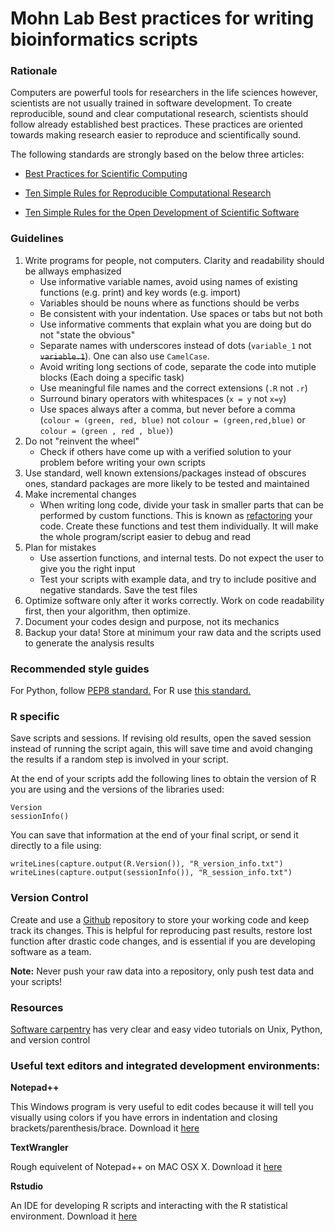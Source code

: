 Mohn Lab Best practices for writing bioinformatics scripts
===========================================

### Rationale

Computers are powerful tools for researchers in the life sciences however, scientists are not usually trained in software development. To create reproducible, sound and clear computational research, scientists should follow already established best practices. These practices are oriented towards making research easier to reproduce and scientifically sound.

The following standards are strongly based on the below three articles:

* [Best Practices for Scientific Computing](https://github.com/MohnLab/Lab_Code_Standards_And_Resources/raw/master/Best%20Practices%20for%20Scientific%20Computing.pdf)

* [Ten Simple Rules for Reproducible Computational Research](https://github.com/MohnLab/Lab_Code_Standards_And_Resources/raw/master/Ten%20Simple%20Rules%20for%20Reproducible%20Computational%20Research.pdf)

* [Ten Simple Rules for the Open Development of Scientific Software](https://github.com/MohnLab/Lab_Code_Standards_And_Resources/raw/master/Ten%20Simple%20Rules%20for%20the%20Open%20Development%20of%20Scientific%20Software.pdf)

### Guidelines

1. Write programs for people, not computers. Clarity and readability should be allways emphasized
    - Use informative variable names, avoid using names of existing functions (e.g. print) and key words (e.g. import)
    - Variables should be nouns where as functions should be verbs
    - Be consistent with your indentation. Use spaces or tabs but not both
    - Use informative comments that explain what you are doing but do not "state the obvious"
    - Separate names with underscores instead of dots (`variable_1` not ~~`variable.1`~~). One can also use `CamelCase`.
    - Avoid writing long sections of code, separate the code into mutiple blocks (Each doing a specific task) 
    - Use meaningful file names and the correct extensions (`.R` not `.r`)
    - Surround binary operators with whitespaces (`x = y` not `x=y`)
    - Use spaces always after a comma, but never before a comma (`colour = (green, red, blue)` not `colour = (green,red,blue)` or `colour = (green , red , blue)`)
2.	Do not "reinvent the wheel"
    - Check if others have come up with a verified solution to your problem before writing your own scripts
3.	Use standard, well known extensions/packages instead of obscures ones, standard packages are more likely to be tested and maintained
4.	Make incremental changes
    - When writing long code, divide your task in smaller parts that can be performed by custom functions. This is known as [refactoring](http://en.wikipedia.org/wiki/Code_refactoring) your code. Create these functions and test them individually. It will make the whole program/script easier to debug and read
5.	Plan for mistakes
    - Use assertion functions, and internal tests. Do not expect the user to give you the right input
    - Test your scripts with example data, and try to include positive and negative standards. Save the test files
6.	Optimize software only after it works correctly. Work on code readability first, then your algorithm, then optimize.
7.	Document your codes design and purpose, not its mechanics
8.	Backup your data! Store at minimum your raw data and the scripts used to generate the analysis results

### Recommended style guides

For Python, follow [PEP8 standard.](http://legacy.python.org/dev/peps/pep-0008/)
For R use [this standard.](http://stat405.had.co.nz/r-style.html)</p>

### R specific

Save scripts and sessions. If revising old results, open the saved session instead of running the script again, this will save time and avoid changing the results if a random step is involved in your script. 

At the end of your scripts add the following lines to obtain the version of R you are using and the versions of the libraries used:

    Version
    sessionInfo()
    
You can save that information at the end of your final script, or send it directly to a file using:

    writeLines(capture.output(R.Version()), "R_version_info.txt")
    writeLines(capture.output(sessionInfo()), "R_session_info.txt")

### Version Control

Create and use a [Github](https://github.com/) repository to store your working code and keep track its changes. This is helpful for reproducing past results, restore lost function after drastic code changes, and is essential if you are developing software as a team.

**Note:** Never push your raw data into a repository, only push test data and your scripts!

### Resources

[Software carpentry](http://software-carpentry.org/index.html) has very clear and easy video tutorials on Unix, Python, and version control

### Useful text editors and integrated development environments:

**Notepad++**

This Windows program is very useful to edit codes because it will tell you visually using colors if you have errors in indentation and closing brackets/parenthesis/brace. Download it [here](http://www.notepad-plus-plus.org/)

**TextWrangler**

Rough equivelent of Notepad++ on MAC OSX X. Download it [here](https://itunes.apple.com/ca/app/textwrangler/id404010395?mt=12) 

**Rstudio**

An IDE for developing R scripts and interacting with the R statistical environment. Download it [here](https://www.rstudio.com)
